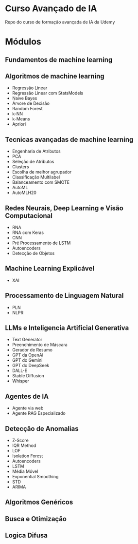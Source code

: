 # Curso Avançado de IA
Repo do curso de formação avançada de IA da Udemy

# Módulos
## Fundamentos de machine learning

## Algoritmos de machine learning
- Regressão Linear
- Regressão Linear com StatsModels
- Naive Bayes
- Árvore de Decisão
- Random Forest
- k-NN
- k-Means
- Apriori

## Tecnicas avançadas de machine learning
- Engenharia de Atributos
- PCA
- Seleção de Atributos
- Clusters
- Escolha de melhor agrupador
- Classificação Multilabel
- Balanceamento com SMOTE
- AutoML
- AutoMLH20

## Redes Neurais, Deep Learning e Visão Computacional
- RNA
- RNA com Keras
- CNN
- Pré Processamento de LSTM
- Autoencoders
- Detecção de Objetos

## Machine Learning Explicável
- XAI

## Processamento de Linguagem Natural
- PLN
- NLPR

## LLMs e Inteligencia Artificial Generativa
- Text Generator
- Preenchimento de Máscara
- Gerador de Resumo
- GPT da OpenAI
- GPT do Gemini
- GPT do DeepSeek
- DALL-E
- Stable Diffusion
- Whisper

## Agentes de IA
- Agente via web
- Agente RAG Especializado

## Detecção de Anomalias
- Z-Score
- IQR Method
- LOF
- Isolation Forest
- Autoencoders
- LSTM
- Média Móvel
- Exponential Smoothing
- STD
- ARIMA

## Algoritmos Genéricos

## Busca e Otimização

## Logica Difusa
